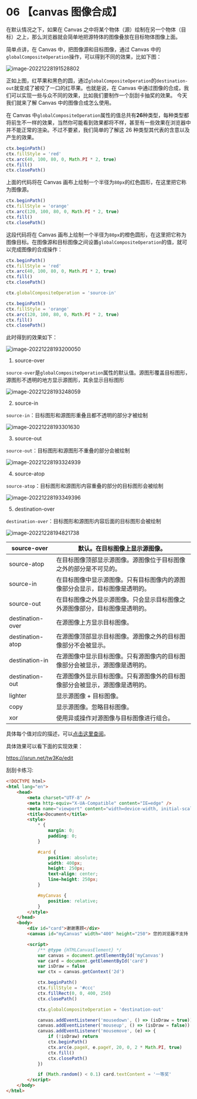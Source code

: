 # 06 【canvas 图像合成】

在默认情况之下，如果在 Canvas 之中将某个物体（源）绘制在另一个物体（目标）之上，那么浏览器就会简单地把源特体的图像叠放在目标物体图像上面。

简单点讲，在 Canvas 中，把图像源和目标图像，通过 Canvas 中的`globalCompositeOperation`操作，可以得到不同的效果，比如下图：

![image-20221228191528802](https://i0.hdslb.com/bfs/album/fd3f83bf4a90d6cfedb3aaac93c3a7285895d784.png)

正如上图，红苹果和黑色的圆，通过`globalCompositeOperation`的`destination-out`就变成了被咬了一口的红苹果。也就是说，在 Canvas 中通过图像的合成，我们可以实现一些与众不同的效果，比如我们要制作一个刮刮卡抽奖的效果。 今天我们就来了解 Canvas 中的图像合成怎么使用。

在 Canvas 中`globalCompositeOperation`属性的值总共有**26**种类型，每种类型都将前生不一样的效果，当然你可能看到效果都将不样，甚至有一些效果在浏览器中并不能正常的渲染。不过不要紧，我们简单的了解这 26 种类型其代表的含意以及产生的效果。

```js
ctx.beginPath()
ctx.fillStyle = 'red'
ctx.arc(40, 100, 80, 0, Math.PI * 2, true)
ctx.fill()
ctx.closePath()
```

上面的代码将在 Canvas 画布上绘制一个半径为`80px`的红色圆形，在这里把它称为图像源。

```js
ctx.beginPath()
ctx.fillStyle = 'orange'
ctx.arc(120, 100, 80, 0, Math.PI * 2, true)
ctx.fill()
ctx.closePath()
```

这段代码将在 Canvas 画布上绘制一个半径为`80px`的橙色圆形，在这里把它称为图像目标。在图像源和目标图像之间设置`globalCompositeOperation`的值，就可以完成图像的合成操作：

```js
ctx.beginPath()
ctx.fillStyle = 'red'
ctx.arc(40, 100, 80, 0, Math.PI * 2, true)
ctx.fill()
ctx.closePath()

ctx.globalCompositeOperation = 'source-in'

ctx.beginPath()
ctx.fillStyle = 'orange'
ctx.arc(120, 100, 80, 0, Math.PI * 2, true)
ctx.fill()
ctx.closePath()
```

此时得到的效果如下：

![image-20221228193200050](https://i0.hdslb.com/bfs/album/6d94e108c2c70a9b99bbf17c1b72f4645b34e498.png)

1. source-over

`source-over`是`globalCompositeOperation`属性的默认值。源图形覆盖目标图形，源图形不透明的地方显示源图形，其余显示目标图形

![image-20221228193248059](https://i0.hdslb.com/bfs/album/c8e4faee164f776c2b77518e3ff37301e5b4bf64.png)

2. source-in

`source-in`：目标图形和源图形重叠且都不透明的部分才被绘制

![image-20221228193301630](https://i0.hdslb.com/bfs/album/47ff3f1b1e99a8b50953dac148a4ca332bccb1b3.png)

3. source-out

`source-out`：目标图形和源图形不重叠的部分会被绘制

![image-20221228193324939](https://i0.hdslb.com/bfs/album/66382da50127d988404df05ac3a02f6c06801835.png)

4. source-atop

`source-atop`：目标图形和源图形内容重叠的部分的目标图形会被绘制

![image-20221228193349396](https://i0.hdslb.com/bfs/album/f8e24bc8f441fdb8062d78864d19a77250611272.png)

5. destination-over

`destination-over`：目标图形和源图形内容后面的目标图形会被绘制

![image-20221228194821738](https://i0.hdslb.com/bfs/album/2df58462d4499c88c3d573fcf4cbc095ce7194ea.png)

| source-over      | 默认。在目标图像上显示源图像。                                               |
| ---------------- | ---------------------------------------------------------------------------- |
| source-atop      | 在目标图像顶部显示源图像。源图像位于目标图像之外的部分是不可见的。           |
| source-in        | 在目标图像中显示源图像。只有目标图像内的源图像部分会显示，目标图像是透明的。 |
| source-out       | 在目标图像之外显示源图像。只会显示目标图像之外源图像部分，目标图像是透明的。 |
| destination-over | 在源图像上方显示目标图像。                                                   |
| destination-atop | 在源图像顶部显示目标图像。源图像之外的目标图像部分不会被显示。               |
| destination-in   | 在源图像中显示目标图像。只有源图像内的目标图像部分会被显示，源图像是透明的。 |
| destination-out  | 在源图像外显示目标图像。只有源图像外的目标图像部分会被显示，源图像是透明的。 |
| lighter          | 显示源图像 + 目标图像。                                                      |
| copy             | 显示源图像。忽略目标图像。                                                   |
| xor              | 使用异或操作对源图像与目标图像进行组合。                                     |

具体每个值对应的描述，可以[点击这里查阅](https://developer.mozilla.org/en-US/docs/Web/API/CanvasRenderingContext2D/globalCompositeOperation)。

具体效果可以看下面的实现效果：

https://jsrun.net/tw3Kp/edit

刮刮卡练习:

```html
<!DOCTYPE html>
<html lang="en">
	<head>
		<meta charset="UTF-8" />
		<meta http-equiv="X-UA-Compatible" content="IE=edge" />
		<meta name="viewport" content="width=device-width, initial-scale=1.0" />
		<title>Document</title>
		<style>
			* {
				margin: 0;
				padding: 0;
			}

			#card {
				position: absolute;
				width: 400px;
				height: 250px;
				text-align: center;
				line-height: 250px;
			}

			#myCanvas {
				position: relative;
			}
		</style>
	</head>
	<body>
		<div id="card">谢谢惠顾</div>
		<canvas id="myCanvas" width="400" height="250"> 您的浏览器不支持 Canvas</canvas>

		<script>
			/** @type {HTMLCanvasElement} */
			var canvas = document.getElementById('myCanvas')
			var card = document.getElementById('card')
			var isDraw = false
			var ctx = canvas.getContext('2d')

			ctx.beginPath()
			ctx.fillStyle = '#ccc'
			ctx.fillRect(0, 0, 400, 250)
			ctx.closePath()

			ctx.globalCompositeOperation = 'destination-out'

			canvas.addEventListener('mousedown', () => (isDraw = true))
			canvas.addEventListener('mouseup', () => (isDraw = false))
			canvas.addEventListener('mousemove', (e) => {
				if (!isDraw) return
				ctx.beginPath()
				ctx.arc(e.pageX, e.pageY, 20, 0, 2 * Math.PI, true)
				ctx.fill()
				ctx.closePath()
			})

			if (Math.random() < 0.1) card.textContent = '一等奖'
		</script>
	</body>
</html>
```
